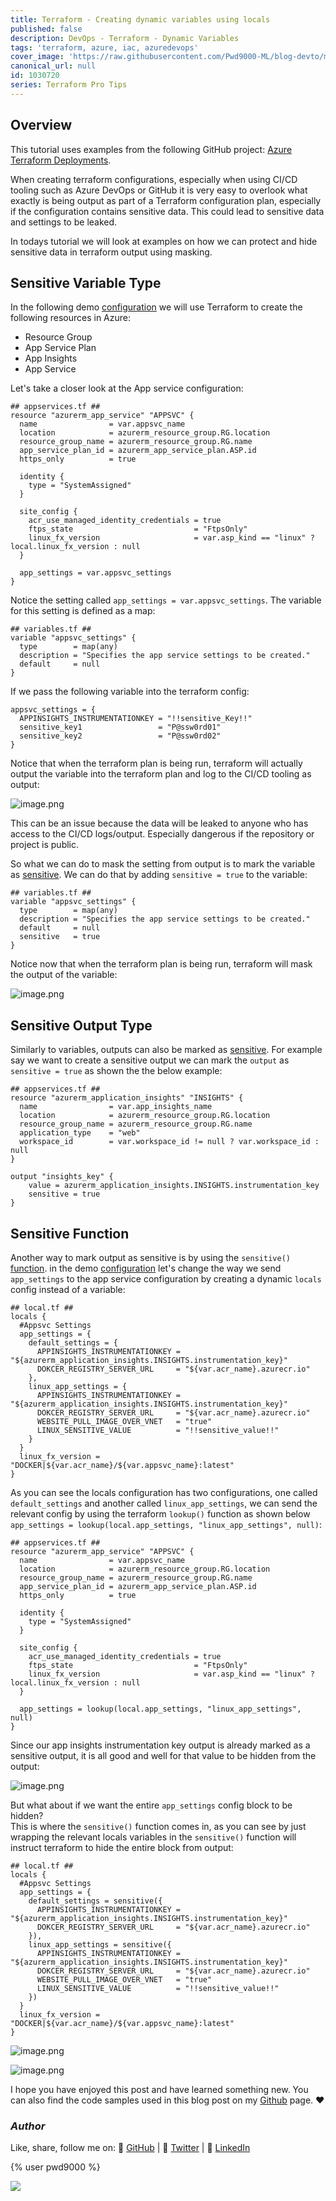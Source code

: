 ```yaml
---
title: Terraform - Creating dynamic variables using locals
published: false
description: DevOps - Terraform - Dynamic Variables
tags: 'terraform, azure, iac, azuredevops'
cover_image: 'https://raw.githubusercontent.com/Pwd9000-ML/blog-devto/main/posts/2022-DevOps-Terraform-Dynamic-Variables/assets/main-tf.png'
canonical_url: null
id: 1030720
series: Terraform Pro Tips
---
```


## Overview

This tutorial uses examples from the following GitHub project: [Azure Terraform Deployments](https://github.com/Pwd9000-ML/Azure-Terraform-Deployments).

When creating terraform configurations, especially when using CI/CD tooling such as Azure DevOps or GitHub it is very easy to overlook what exactly is being output as part of a Terraform configuration plan, especially if the configuration contains sensitive data. This could lead to sensitive data and settings to be leaked.

In todays tutorial we will look at examples on how we can protect and hide sensitive data in terraform output using masking.

## Sensitive Variable Type

In the following demo [configuration](https://github.com/Pwd9000-ML/Azure-Terraform-Deployments/tree/master/04_App_Acr) we will use Terraform to create the following resources in Azure:

- Resource Group
- App Service Plan
- App Insights
- App Service

Let's take a closer look at the App service configuration:

```hcl
## appservices.tf ##
resource "azurerm_app_service" "APPSVC" {
  name                = var.appsvc_name
  location            = azurerm_resource_group.RG.location
  resource_group_name = azurerm_resource_group.RG.name
  app_service_plan_id = azurerm_app_service_plan.ASP.id
  https_only          = true

  identity {
    type = "SystemAssigned"
  }

  site_config {
    acr_use_managed_identity_credentials = true
    ftps_state                           = "FtpsOnly"
    linux_fx_version                     = var.asp_kind == "linux" ? local.linux_fx_version : null
  }

  app_settings = var.appsvc_settings
}
```

Notice the setting called `app_settings = var.appsvc_settings`. The variable for this setting is defined as a map:

```hcl
## variables.tf ##
variable "appsvc_settings" {
  type        = map(any)
  description = "Specifies the app service settings to be created."
  default     = null
}
```

If we pass the following variable into the terraform config:

```hcl
appsvc_settings = {
  APPINSIGHTS_INSTRUMENTATIONKEY = "!!sensitive_Key!!"
  sensitive_key1                 = "P@ssw0rd01"
  sensitive_key2                 = "P@ssw0rd02"
}
```

Notice that when the terraform plan is being run, terraform will actually output the variable into the terraform plan and log to the CI/CD tooling as output:

![image.png](https://raw.githubusercontent.com/Pwd9000-ML/blog-devto/main/posts/2022-DevOps-Terraform-Sensitive-Output/assets/var01.png)

This can be an issue because the data will be leaked to anyone who has access to the CI/CD logs/output. Especially dangerous if the repository or project is public.

So what we can do to mask the setting from output is to mark the variable as [sensitive](https://www.terraform.io/language/values/variables#suppressing-values-in-cli-output). We can do that by adding `sensitive = true` to the variable:

```hcl
## variables.tf ##
variable "appsvc_settings" {
  type        = map(any)
  description = "Specifies the app service settings to be created."
  default     = null
  sensitive   = true
}
```

Notice now that when the terraform plan is being run, terraform will mask the output of the variable:

![image.png](https://raw.githubusercontent.com/Pwd9000-ML/blog-devto/main/posts/2022-DevOps-Terraform-Sensitive-Output/assets/var02.png)

## Sensitive Output Type

Similarly to variables, outputs can also be marked as [sensitive](https://www.terraform.io/language/values/outputs#sensitive-suppressing-values-in-cli-output). For example say we want to create a sensitive output we can mark the `output` as `sensitive = true` as shown the the below example:

```hcl
## appservices.tf ##
resource "azurerm_application_insights" "INSIGHTS" {
  name                = var.app_insights_name
  location            = azurerm_resource_group.RG.location
  resource_group_name = azurerm_resource_group.RG.name
  application_type    = "web"
  workspace_id        = var.workspace_id != null ? var.workspace_id : null
}

output "insights_key" {
    value = azurerm_application_insights.INSIGHTS.instrumentation_key
    sensitive = true
}
```

## Sensitive Function

Another way to mark output as sensitive is by using the `sensitive()` [function](https://www.terraform.io/language/functions/sensitive). in the demo [configuration](https://github.com/Pwd9000-ML/Azure-Terraform-Deployments/tree/master/04_App_Acr) let's change the way we send `app_settings` to the app service configuration by creating a dynamic `locals` config instead of a variable:

```hcl
## local.tf ##
locals {
  #Appsvc Settings
  app_settings = {
    default_settings = {
      APPINSIGHTS_INSTRUMENTATIONKEY = "${azurerm_application_insights.INSIGHTS.instrumentation_key}"
      DOKCER_REGISTRY_SERVER_URL     = "${var.acr_name}.azurecr.io"
    },
    linux_app_settings = {
      APPINSIGHTS_INSTRUMENTATIONKEY = "${azurerm_application_insights.INSIGHTS.instrumentation_key}"
      DOKCER_REGISTRY_SERVER_URL     = "${var.acr_name}.azurecr.io"
      WEBSITE_PULL_IMAGE_OVER_VNET   = "true"
      LINUX_SENSITIVE_VALUE          = "!!sensitive_value!!"
    }
  }
  linux_fx_version = "DOCKER|${var.acr_name}/${var.appsvc_name}:latest"
}
```

As you can see the locals configuration has two configurations, one called `default_settings` and another called `linux_app_settings`, we can send the relevant config by using the terraform `lookup()` function as shown below `app_settings = lookup(local.app_settings, "linux_app_settings", null)`:

```hcl
## appservices.tf ##
resource "azurerm_app_service" "APPSVC" {
  name                = var.appsvc_name
  location            = azurerm_resource_group.RG.location
  resource_group_name = azurerm_resource_group.RG.name
  app_service_plan_id = azurerm_app_service_plan.ASP.id
  https_only          = true

  identity {
    type = "SystemAssigned"
  }

  site_config {
    acr_use_managed_identity_credentials = true
    ftps_state                           = "FtpsOnly"
    linux_fx_version                     = var.asp_kind == "linux" ? local.linux_fx_version : null
  }

  app_settings = lookup(local.app_settings, "linux_app_settings", null)
}
```

Since our app insights instrumentation key output is already marked as a sensitive output, it is all good and well for that value to be hidden from the output:

![image.png](https://raw.githubusercontent.com/Pwd9000-ML/blog-devto/main/posts/2022-DevOps-Terraform-Sensitive-Output/assets/lookup01.png)

But what about if we want the entire `app_settings` config block to be hidden?  
This is where the `sensitive()` function comes in, as you can see by just wrapping the relevant locals variables in the `sensitive()` function will instruct terraform to hide the entire block from output:

```hcl
## local.tf ##
locals {
  #Appsvc Settings
  app_settings = {
    default_settings = sensitive({
      APPINSIGHTS_INSTRUMENTATIONKEY = "${azurerm_application_insights.INSIGHTS.instrumentation_key}"
      DOKCER_REGISTRY_SERVER_URL     = "${var.acr_name}.azurecr.io"
    }),
    linux_app_settings = sensitive({
      APPINSIGHTS_INSTRUMENTATIONKEY = "${azurerm_application_insights.INSIGHTS.instrumentation_key}"
      DOKCER_REGISTRY_SERVER_URL     = "${var.acr_name}.azurecr.io"
      WEBSITE_PULL_IMAGE_OVER_VNET   = "true"
      LINUX_SENSITIVE_VALUE          = "!!sensitive_value!!"
    })
  }
  linux_fx_version = "DOCKER|${var.acr_name}/${var.appsvc_name}:latest"
}
```

![image.png](https://raw.githubusercontent.com/Pwd9000-ML/blog-devto/main/posts/2022-DevOps-Terraform-Sensitive-Output/assets/lookup02.png)

![image.png](https://raw.githubusercontent.com/Pwd9000-ML/blog-devto/main/posts/2022-DevOps-Terraform-Sensitive-Output/assets/appsvc.png)

I hope you have enjoyed this post and have learned something new. You can also find the code samples used in this blog post on my [Github](https://github.com/Pwd9000-ML/Azure-Terraform-Deployments/tree/master/04_App_Acr) page. :heart:

### _Author_

Like, share, follow me on: :octopus: [GitHub](https://github.com/Pwd9000-ML) | :penguin: [Twitter](https://twitter.com/pwd9000) | :space_invader: [LinkedIn](https://www.linkedin.com/in/marcel-l-61b0a96b/)

{% user pwd9000 %}

<a href="https://www.buymeacoffee.com/pwd9000"><img src="https://img.buymeacoffee.com/button-api/?text=Buy me a coffee&emoji=&slug=pwd9000&button_colour=FFDD00&font_colour=000000&font_family=Cookie&outline_colour=000000&coffee_colour=ffffff"></a>
